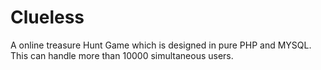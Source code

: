 # Clueless
A online treasure Hunt Game which is designed in pure PHP and MYSQL. This can handle more than 10000 simultaneous users. 
